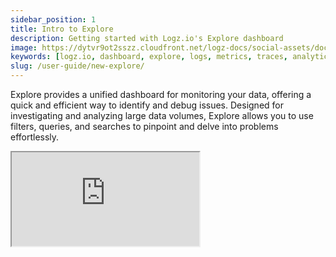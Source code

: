 ```yaml
---
sidebar_position: 1
title: Intro to Explore
description: Getting started with Logz.io's Explore dashboard
image: https://dytvr9ot2sszz.cloudfront.net/logz-docs/social-assets/docs-social.jpg
keywords: [logz.io, dashboard, explore, logs, metrics, traces, analytics, log analysis, observability]
slug: /user-guide/new-explore/
---
```


Explore provides a unified dashboard for monitoring your data, offering a quick and efficient way to identify and debug issues. Designed for investigating and analyzing large data volumes, Explore allows you to use filters, queries, and searches to pinpoint and delve into problems effortlessly.

<!-- ![Explore dashboard](https://dytvr9ot2sszz.cloudfront.net/logz-docs/explore-dashboard/explore-aug21.png)-->

<iframe
  src="https://guide.logz.io/cm0kz9d9i000403l0665xdmng"
  style={{ border: 'none', width: '100%', height: '900px' }}
  allow="fullscreen"
  id="navattic-embed"
/>


### Simple / Lucene

Click on the dropdown menu to switch between Simple and Lucene query-based search:

* **Simple**: An intuitive search with auto-complete functionality. It streamlines your search process and enables faster access to data.

Build your query by selecting fields, parameters, and conditions. To add a value that doesn't appear in your logs, type its name and click on the + sign. You can also add free text to your search, which will convert it into a Lucene query.

<!-- ![Smart Search gif](https://dytvr9ot2sszz.cloudfront.net/logz-docs/explore-dashboard/simple-search-aug6.gif)-->

* **Lucene**: Use Lucene query language for log searches. You can search for free text by typing the text string you want to find; for example, `error` will return all words containing this string, and using quotation marks, `"error"`, will return only the specific word you're searching for.

<!-- ![Lucene Search gif](https://dytvr9ot2sszz.cloudfront.net/logz-docs/explore-dashboard/advanced-search-aug6.gif)-->

![Choose Search Method](https://dytvr9ot2sszz.cloudfront.net/logz-docs/explore-dashboard/choose-search-aug21.png)


### Filters

Use the filter pane on the right to refine and narrow your search results.

Start by selecting the relevant account, then click on the field you want to filter. The available fields are based on the visible logs in the table. Open a field to explore its values—you’ll see the top values based on a sample of the logs. The percentages next to each value indicate how frequently that value appears within the field.

Selected values move to the top of the list for easy access. You can also click the **star** next to a field to mark it as a favorite for quicker access in the future.

Editing Filters

* **Simple Search:**
  
  Click the in-line filter, choose Edit, and modify the value as needed. Click Apply to save your changes.

  <img src="https://dytvr9ot2sszz.cloudfront.net/logz-docs/explore-dashboard/simple-edit-filter-oct14.png" alt="simple-filter" width="700"/>


* **Lucene Search:**
  
  Click the filter to open the edit screen. You can modify the field, value, and condition based on your filtering needs. Click Save when done.

  <img src="https://dytvr9ot2sszz.cloudfront.net/logz-docs/explore-dashboard/filter-lucene-oct14.png" alt="lucene-filter" width="700"/>


At the top of the list, you’ll find special fields. These fields can’t be filtered but can be added to the table or used as a **field exists** filter.




===
%%%
Field values are now dynamically fetched, taking into account the selected timeframe and user accounts.
The percentage representation is calculated based on the entire query context, with optimizations in place for large datasets by using a representative sample.
The results consistently return the top 50 most relevant values.
Values are being re-fetched whenever the field filter is open and the query changes.


===


### Graph View

Visualize trends over time and group data based on your investigations. Hover over the graph to see additional details about each data point, and click and drag to focus on specific time frames or data points.

You can enlarge or reduce the size of the graph by clicking the arrow button at the top right.


<img src="https://dytvr9ot2sszz.cloudfront.net/logz-docs/explore-dashboard/graph-view-aug21.png" alt="graph-view" width="700"/>


### Exceptions

Logz.io Exceptions automatically identifies and highlights exceptions in Explore.

You can see the number of exceptions detected for every query you run. Click the button to open the Exception quick view menu for a detailed view of the exceptions found.

Learn more about [Exceptions](https://docs.logz.io/docs/user-guide/explore/exceptions).

### Choose Time Frame

The default time frame in Explore is the last 15 minutes.

To select a custom time frame, click the time element and choose the period relevant to your overview or investigation.

#### View in UTC

You can view your data in either UTC or your browser’s local timezone. To switch to UTC, click the **⋮** menu and toggle UTC on or off. The time column in your log table will display the active timezone for clarity.

<img src="https://dytvr9ot2sszz.cloudfront.net/logz-docs/explore-dashboard/utc-menu-oct14.png" alt="timezone-utc" width="900"/>


### Observability IQ Assistant

Click the **AI Assistant** button to activate [Observability IQ Assistant](/docs/user-guide/observability/assistantiq/), an AI-powered, chat-based interface that lets you engage in a dynamic conversation with your data. Use one of the pre-configured prompts or type your own question to get real-time insights about your metrics, anomalies, trends, and the overall health of your environment.

![Observability IQ Assistant](https://dytvr9ot2sszz.cloudfront.net/logz-docs/explore-dashboard/assistant-aug21.gif)


### Group By

The default graph view is set to group by all fields, and you can choose specific fields to focus on from the dropdown menu. 

<img src="https://dytvr9ot2sszz.cloudfront.net/logz-docs/explore-dashboard/groupby-aug21.png" alt="smart-search-groupby" width="700"/>



### Table Density

Click the 1L button to change the table view. Selecting **1 Line** provides a compact view, **2 Lines** displays two lines from the logs, and **Expanded** offers a full log view, presenting all relevant data for easier viewing.


<!-- <img src="https://dytvr9ot2sszz.cloudfront.net/logz-docs/explore-dashboard/expand-table-aug6.gif" alt="expand-view" width="700"/>-->

### Create Alert, Copy Link, Export CSV

The ⋮ menu offers additional options for Explore, including:

* **Create Alert**: Opens the configure alert page with the current values and filters already added to the configuration
* **Copy Link**: Generates a URL with your current view, which you can share with team members. You need to be logged in to Logz.io to view it
* **Export CSV**: Exports up to 50,000 logs to a CSV file, including the timestamp and log message

<img src="https://dytvr9ot2sszz.cloudfront.net/logz-docs/explore-dashboard/explore-menu-aug21.png" alt="side-menu" width="700"/>

### Logs Table

Use the Logs Table to view and analyze logs. Access relevant logs and their details quickly, customizing the table by adding or removing columns.

Expand each log to view additional details, see the log in JSON format, and add columns to the table. Filter values in or out of your view as needed. Use the Observability IQ Assistant on fields or values to gain more information about them. 

In the top right corner, choose to view a single log in a new window, view surrounding logs for context, and share the URL of the specific log you're viewing.

<img src="https://dytvr9ot2sszz.cloudfront.net/logz-docs/explore-dashboard/logs-aug21.png" alt="smart-search" width="700"/>

